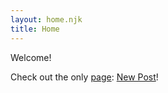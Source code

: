 ```yaml
---
layout: home.njk
title: Home
---
```


Welcome!

Check out the only [page](/posts): [New Post](posts/new-post)!
